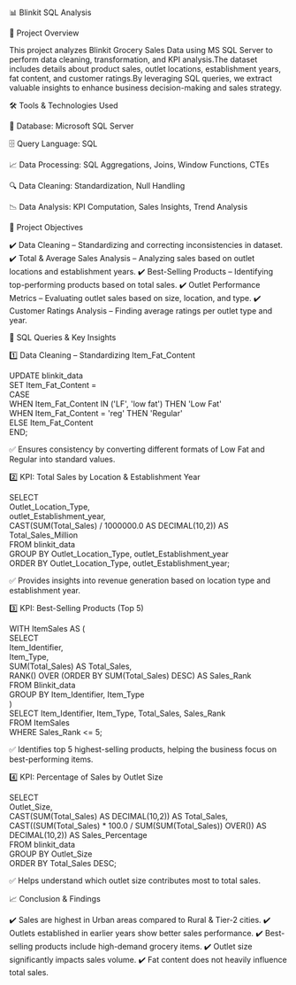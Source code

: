 📊 Blinkit SQL Analysis

📌 Project Overview

This project analyzes Blinkit Grocery Sales Data using MS SQL Server to perform data cleaning, transformation, and KPI analysis.The dataset includes details about product sales, outlet locations, establishment years, fat content, and customer ratings.By leveraging SQL queries, we extract valuable insights to enhance business decision-making and sales strategy.

🛠️ Tools & Technologies Used

🐒 Database: Microsoft SQL Server

🗄 Query Language: SQL

📈 Data Processing: SQL Aggregations, Joins, Window Functions, CTEs

🔍 Data Cleaning: Standardization, Null Handling

📉 Data Analysis: KPI Computation, Sales Insights, Trend Analysis

📝 Project Objectives

✔️ Data Cleaning – Standardizing and correcting inconsistencies in dataset.
✔️ Total & Average Sales Analysis – Analyzing sales based on outlet locations and establishment years.
✔️ Best-Selling Products – Identifying top-performing products based on total sales.
✔️ Outlet Performance Metrics – Evaluating outlet sales based on size, location, and type.
✔️ Customer Ratings Analysis – Finding average ratings per outlet type and year.

📝 SQL Queries & Key Insights

1️⃣ Data Cleaning – Standardizing Item_Fat_Content

UPDATE blinkit_data  
SET Item_Fat_Content =  
    CASE  
        WHEN Item_Fat_Content IN ('LF', 'low fat') THEN 'Low Fat'  
        WHEN Item_Fat_Content = 'reg' THEN 'Regular'  
        ELSE Item_Fat_Content  
    END;

✅ Ensures consistency by converting different formats of Low Fat and Regular into standard values.

2️⃣ KPI: Total Sales by Location & Establishment Year

SELECT  
    Outlet_Location_Type,  
    outlet_Establishment_year,  
    CAST(SUM(Total_Sales) / 1000000.0 AS DECIMAL(10,2)) AS Total_Sales_Million  
FROM blinkit_data  
GROUP BY Outlet_Location_Type, outlet_Establishment_year  
ORDER BY Outlet_Location_Type, outlet_Establishment_year;

✅ Provides insights into revenue generation based on location type and establishment year.

3️⃣ KPI: Best-Selling Products (Top 5)

WITH ItemSales AS (  
    SELECT  
        Item_Identifier,  
        Item_Type,  
        SUM(Total_Sales) AS Total_Sales,  
        RANK() OVER (ORDER BY SUM(Total_Sales) DESC) AS Sales_Rank  
    FROM Blinkit_data  
    GROUP BY Item_Identifier, Item_Type  
)  
SELECT Item_Identifier, Item_Type, Total_Sales, Sales_Rank  
FROM ItemSales  
WHERE Sales_Rank <= 5;

✅ Identifies top 5 highest-selling products, helping the business focus on best-performing items.

4️⃣ KPI: Percentage of Sales by Outlet Size

SELECT  
    Outlet_Size,  
    CAST(SUM(Total_Sales) AS DECIMAL(10,2)) AS Total_Sales,  
    CAST((SUM(Total_Sales) * 100.0 / SUM(SUM(Total_Sales)) OVER()) AS DECIMAL(10,2)) AS Sales_Percentage  
FROM blinkit_data  
GROUP BY Outlet_Size  
ORDER BY Total_Sales DESC;

✅ Helps understand which outlet size contributes most to total sales.

📈 Conclusion & Findings

✔️ Sales are highest in Urban areas compared to Rural & Tier-2 cities.
✔️ Outlets established in earlier years show better sales performance.
✔️ Best-selling products include high-demand grocery items.
✔️ Outlet size significantly impacts sales volume.
✔️ Fat content does not heavily influence total sales.

